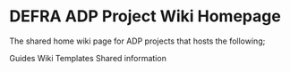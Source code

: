 # DEFRA ADP Project Wiki Homepage

The shared home wiki page for ADP projects that hosts the following;

Guides
Wiki Templates
Shared information
